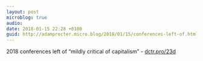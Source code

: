 ```yaml
---
layout: post
microblog: true
audio: 
date: 2018-01-15 22:28 +0100
guid: http://adamprocter.micro.blog/2018/01/15/conferences-left-of.html
---
```

2018 conferences left of “mildly critical of capitalism” - [dctr.pro/23d](http://dctr.pro/23d)
